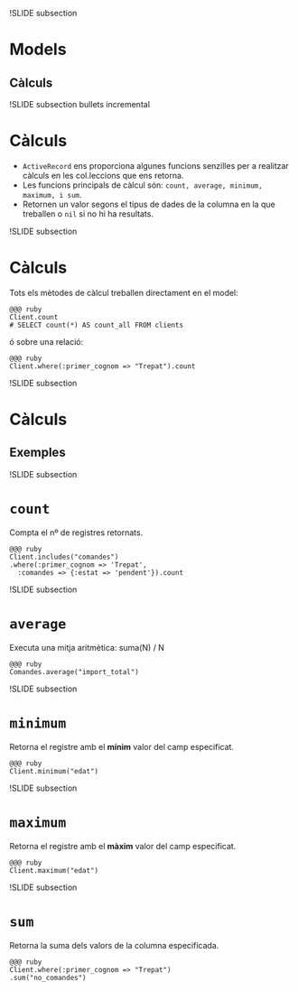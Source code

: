 !SLIDE subsection
# Models
## Càlculs

!SLIDE subsection bullets incremental
# Càlculs

* `ActiveRecord` ens proporciona algunes funcions senzilles per a realitzar
càlculs en les col.leccions que ens retorna.
* Les funcions principals de càlcul són: `count, average, minimum, maximum,
i sum`.
* Retornen un valor segons el tipus de dades de la columna en la que treballen
o `nil` si no hi ha resultats.

!SLIDE subsection
# Càlculs

Tots els mètodes de càlcul treballen directament en el model:

    @@@ ruby
    Client.count
    # SELECT count(*) AS count_all FROM clients

ó sobre una relació:

    @@@ ruby
    Client.where(:primer_cognom => "Trepat").count

!SLIDE subsection
# Càlculs
## Exemples

!SLIDE subsection
# `count`

Compta el nº de registres retornats.

    @@@ ruby
    Client.includes("comandes")
    .where(:primer_cognom => 'Trepat',
      :comandes => {:estat => 'pendent'}).count

!SLIDE subsection
# `average`

Executa una mitja aritmètica: suma(N) / N

    @@@ ruby
    Comandes.average("import_total")

!SLIDE subsection
# `minimum`

Retorna el registre amb el **mínim** valor del camp especificat.

    @@@ ruby
    Client.minimum("edat")

!SLIDE subsection
# `maximum`

Retorna el registre amb el **màxim** valor del camp especificat.

    @@@ ruby
    Client.maximum("edat")

!SLIDE subsection
# `sum`

Retorna la suma dels valors de la columna especificada.

    @@@ ruby
    Client.where(:primer_cognom => "Trepat")
    .sum("no_comandes")
